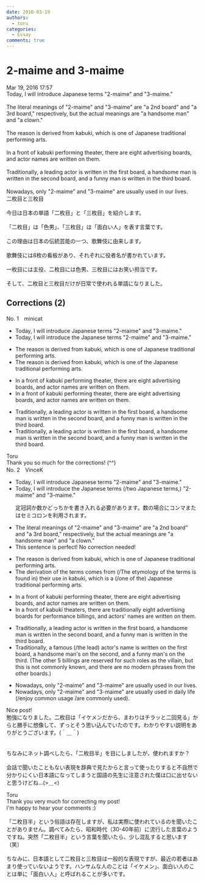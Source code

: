 ```yaml
---
date: 2016-03-19
authors:
  - toru
categories:
  - Essay
comments: true
---
```


# 2-maime and 3-maime
<div class="date">Mar 19, 2016 17:57</div>
<div id="post"><div id="body_show_ori">
Today, I will introduce Japanese terms "2-maime" and "3-maime."<br/><br/>The literal meanings of "2-maime" and "3-maime" are "a 2nd board" and "a 3rd board," respectively, but the actual meanings are "a handsome man" and "a clown."<br/><br/>The reason is derived from kabuki, which is one of Japanese traditional performing arts.<br/><br/>In a front of kabuki performing theater, there are eight advertising boards, and actor names are written on them.<br/><br/>Traditionally, a leading actor is written in the first board, a handsome man is written in the second board, and a funny man is written in the third board.<br/><br/>Nowadays, only "2-maime" and "3-maime" are usually used in our lives.
</div></div>

<!-- more -->

<div id="post_ja"><div id="body_show_mo">
二枚目と三枚目<br/><br/>今日は日本の単語「二枚目」と「三枚目」を紹介します。<br/><br/>「二枚目」は「色男」、「三枚目」は「面白い人」を表す言葉です。<br/><br/>この理由は日本の伝統芸能の一つ、歌舞伎に由来します。<br/><br/>歌舞伎には8枚の看板があり、それぞれに役者名が書かれています。<br/><br/>一枚目には主役、二枚目には色男、三枚目にはお笑い担当です。<br/><br/>そして、二枚目と三枚目だけが日常で使われる単語になりました。
</div></div>

## Corrections (2)
<div id="block"><div class="first_name"> No. 1　<span class="just_name">minicat</span></div><div id="block2">
<ul class="correction_field">
<li class="incorrect">Today, I will introduce Japanese terms "2-maime" and "3-maime."</li>
<li class="corrected correct">
Today, I will introduce <span class="f_red">the </span>Japanese terms "2-maime" and "3-maime."
</li>
</ul>
<ul class="correction_field">
<li class="incorrect">The reason is derived from kabuki, which is one of Japanese traditional performing arts.</li>
<li class="corrected correct">
The reason is derived from kabuki, which is one of <span class="f_red">the </span>Japanese traditional performing arts.
</li>
</ul>
<ul class="correction_field">
<li class="incorrect">In a front of kabuki performing theater, there are eight advertising boards, and actor names are written on them.</li>
<li class="corrected correct">
In <span class="f_gray"><span class="sline">a </span></span>front of kabuki performing theater, there are eight advertising boards, and actor names are written on them.
</li>
</ul>
<ul class="correction_field">
<li class="incorrect">Traditionally, a leading actor is written in the first board, a handsome man is written in the second board, and a funny man is written in the third board.</li>
<li class="corrected correct">
Traditionally, a leading actor is written in the first board, a handsome man is written in the second board, and a funny man is written in the third board.
</li>
</ul>
</div><div class="name"><span class="just_name">Toru</span><br>
Thank you so much for the corrections! (^^)
</div>
</div>
<div id="block"><div class="first_name"> No. 2　<span class="just_name">VinceK</span></div><div id="block2">
<ul class="correction_field">
<li class="incorrect">Today, I will introduce Japanese terms "2-maime" and "3-maime."</li>
<li class="corrected correct">
Today, I will introduce <span class="f_blue">the </span>Japanese terms (/<span class="f_blue">two </span>Japanese terms<span class="f_blue">,</span>) "2-maime" and "3-maime."
<p class="correction_comment">定冠詞か数かどっちかを書き入れる必要があります。数の場合にコンマまたはセミコロンを利用されます。</p>
</li>
</ul>
<ul class="correction_field">
<li class="incorrect">The literal meanings of "2-maime" and "3-maime" are "a 2nd board" and "a 3rd board," respectively, but the actual meanings are "a handsome man" and "a clown."</li>
<li class="corrected perfect">This sentence is perfect! No correction needed!</li>
</ul>
<ul class="correction_field">
<li class="incorrect">The reason is derived from kabuki, which is one of Japanese traditional performing arts.</li>
<li class="corrected correct">
The deriv<span class="f_blue">ation</span> <span class="f_gray">of the terms </span><span class="f_blue">comes </span>from (/The <span class="f_blue">etymology</span> <span class="f_gray">of the terms</span> <span class="f_blue">is found in</span>) <span class="f_gray">their use in</span> kabuki, <span class="f_gray">which is</span> <span class="f_blue">a</span> (/one of <span class="f_blue">the</span>)<span class="f_blue"> </span>Japanese traditional performing arts.
</li>
</ul>
<ul class="correction_field">
<li class="incorrect">In a front of kabuki performing theater, there are eight advertising boards, and actor names are written on them.</li>
<li class="corrected correct">
In <span class="f_red"><span class="sline">a</span></span> front of kabuki theater<span class="f_blue">s</span>, there are <span class="f_gray">traditionally </span>eight advertising boards <span class="f_blue">for performance billings</span>, and actor<span class="f_blue">s'</span> names are written on them.
</li>
</ul>
<ul class="correction_field">
<li class="incorrect">Traditionally, a leading actor is written in the first board, a handsome man is written in the second board, and a funny man is written in the third board.</li>
<li class="corrected correct">
Traditionally, a <span class="f_blue">famous </span>(/<span class="f_blue">the </span>lead) actor's name is written <span class="f_blue">on</span> the first board, a handsome man<span class="f_blue">'s</span> <span class="f_blue">on</span> the second, and a funny man<span class="f_blue">'s</span> <span class="f_blue">on</span> the third. <span class="f_gray">(The other 5 billings are reserved for such roles as the villain, but this is not commonly known, and there are no modern phrases from the other boards.) </span>
</li>
</ul>
<ul class="correction_field">
<li class="incorrect">Nowadays, only "2-maime" and "3-maime" are usually used in our lives.</li>
<li class="corrected correct">
Nowadays, only "2-maime" and "3-maime" are usually used in daily life (/<span class="f_blue">enjoy common usage</span> /are <span class="f_blue">commonly </span>used).
</li>
</ul>
<p class="comment_small">
 Nice post!
 <br/>
 勉強になりました。二枚目は「イケメンだから、まわりはチラッと二回見る」からと勝手に想像して、ずっとそう思い込んでいたのです。わかりやすい説明をありがとうございます。(＾＿＾)
 <br/>
 <br/>
 <br/>
 ちなみにネット調べしたら、「二枚目半」を目にしましたが、使われますか？
 <br/>
 <br/>
 会話で聞いたこともない表現を辞典で見たからと言って使ったりすると不自然で分かりにくい日本語になってしまうと国語の先生に注意された僕は口に出せないと思うけどね…(&gt;＿&lt;)
</p>

</div><div class="name"><span class="just_name">Toru</span><br>
Thank you very much for correcting my post!<br/>I'm happy to hear your comments :)<br/><br/>「二枚目半」という俗語は存在しますが、私は実際に使われているのを聞いたことがありません。調べてみたら、昭和時代（30-40年前）に流行した言葉のようですね。突然「二枚目半」という言葉を聞いたら、少し混乱すると思います（笑）<br/><br/>ちなみに、日本語として二枚目と三枚目は一般的な表現ですが、最近の若者はあまり使っていないようです。ハンサムな人のことは「イケメン」、面白い人のことは単に「面白い人」と呼ばれることが多いです。
</div>
</div>
